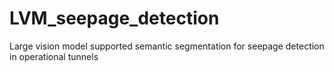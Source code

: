 # LVM_seepage_detection
Large vision model supported semantic segmentation for seepage detection in operational tunnels
